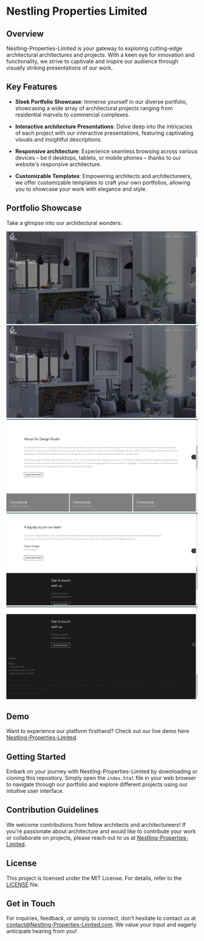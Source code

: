 # Nestling Properties Limited

## Overview

Nestling-Properties-Limited is your gateway to exploring cutting-edge architectural architectures and projects. With a keen eye for innovation and functionality, we strive to captivate and inspire our audience through visually striking presentations of our work.

## Key Features

- **Sleek Portfolio Showcase**: Immerse yourself in our diverse portfolio, showcasing a wide array of architectural projects ranging from residential marvels to commercial complexes.

- **Interactive architecture Presentations**: Delve deep into the intricacies of each project with our interactive presentations, featuring captivating visuals and insightful descriptions.

- **Responsive architecture**: Experience seamless browsing across various devices – be it desktops, tablets, or mobile phones – thanks to our website's responsive architecture.

- **Customizable Templates**: Empowering architects and architectureers, we offer customizable templates to craft your own portfolios, allowing you to showcase your work with elegance and style.

## Portfolio Showcase

Take a glimpse into our architectural wonders:

![Sliders](./assets/readme/1.gif)
![Slider](./assets/readme/2.png)
![Project 3](./assets/readme/3.png)
![Project 4](./assets/readme/4.png)
![Project 5](./assets/readme/5.png)

## Demo

Want to experience our platform firsthand? Check out our live demo here [Nestling-Properties-Limited](https://Nestling-Properties-Limited.vercel.app/).

## Getting Started

Embark on your journey with Nestling-Properties-Limited by downloading or cloning this repository. Simply open the `index.html` file in your web browser to navigate through our portfolio and explore different projects using our intuitive user interface.

## Contribution Guidelines

We welcome contributions from fellow architects and architectureers! If you're passionate about architecture and would like to contribute your work or collaborate on projects, please reach out to us at [Nestling-Properties-Limited](mailto:gichanemman95@gmail.com).

## License

This project is licensed under the MIT License. For details, refer to the [LICENSE](LICENSE) file.

## Get in Touch

For inquiries, feedback, or simply to connect, don't hesitate to contact us at [contact@Nestling-Properties-Limited.com](mailto:gichanemman95@gmail.com). We value your input and eagerly anticipate hearing from you!
